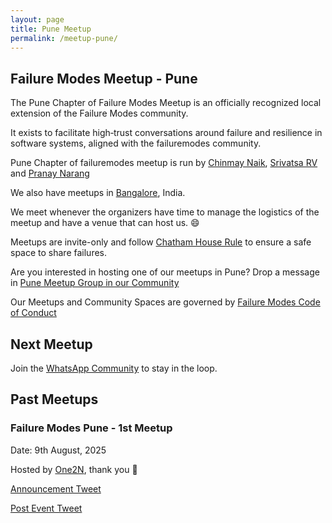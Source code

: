 ```yaml
---
layout: page
title: Pune Meetup
permalink: /meetup-pune/
---
```


## Failure Modes Meetup - Pune

The Pune Chapter of Failure Modes Meetup is an officially recognized local extension of the Failure Modes community.

It exists to facilitate high‑trust conversations around failure and resilience in software systems,
aligned with the failuremodes community.

Pune Chapter of failuremodes meetup is run by [Chinmay Naik](https://in.linkedin.com/in/chinmay185), [Srivatsa RV](https://www.linkedin.com/in/srivatsarv/) and [Pranay Narang](https://www.linkedin.com/in/pranay-narang/)

We also have meetups in [Bangalore](/meetup/), India.

We meet whenever the organizers have time to manage the logistics of the meetup and have a venue that can host us. :smile:

Meetups are invite-only and follow [Chatham House Rule](https://en.wikipedia.org/wiki/Chatham_House_Rule) to ensure a safe space to share failures.

Are you interested in hosting one of our meetups in Pune? Drop a message in [Pune Meetup Group in our Community](https://chat.whatsapp.com/Ll3EtARbtVI9Yejue8Gpj2?mode=ac_t)

Our Meetups and Community Spaces are governed by [Failure Modes Code of Conduct](/coc/)

## Next Meetup

Join the [WhatsApp Community](https://chat.whatsapp.com/IQOeAnHctWu2FSbgZ0Brro) to stay in the loop.

## Past Meetups

### Failure Modes Pune - 1st Meetup

Date: 9th August, 2025

Hosted by [One2N](https://www.One2N.io), thank you :bow:

[Announcement Tweet](https://x.com/chinmay185/status/1952661048856604907)

[Post Event Tweet](https://x.com/chinmay185/status/1954140866760564836)